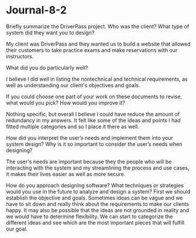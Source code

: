 # Journal-8-2


Briefly summarize the DriverPass project. Who was the client? What type of system did they want you to design?

My client was DriverPass and they wanted us to build a website that allowed their customers to take practice exams and make reservations with our instructors.

What did you do particularly well?

I believe I did well in listing the nontechnical and technical requirements, as well as understanding our client's objectives and goals. 

If you could choose one part of your work on these documents to revise, what would you pick? How would you improve it?

Nothing specific, but overall I believe I could have reduce the amount of redundancy in my answers. It felt like some of the ideas and points I had fitted multiple categories and 
so I place it there as well.

How did you interpret the user’s needs and implement them into your system design? Why is it so important to consider the user’s needs when designing?

The user's needs are important because they the people who will be interacting with the system and my streamlining the process and use cases, it makes their lives easier
as well as more secure. 

How do you approach designing software? What techniques or strategies would you use in the future to analyze and design a system?
First we should establish the objective and goals. Sometimes ideas can be vague and we have to sit down and really think about the requirements to make our clients happy. It may also be possible
that the ideas are not grounded in reality and we would have to determine flexibility. We can start to categorize the different ideas and see which are the most important pieces that will fulfill our goal. 
